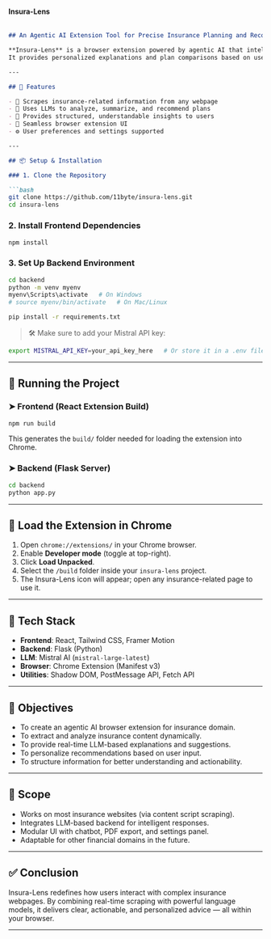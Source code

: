 #### Insura-Lens
````markdown

## An Agentic AI Extension Tool for Precise Insurance Planning and Recommendation

**Insura-Lens** is a browser extension powered by agentic AI that intelligently scrapes and analyzes insurance content from any webpage in real-time.  
It provides personalized explanations and plan comparisons based on user preferences using cutting-edge large language models (LLMs).

---

## 🚀 Features

- 🔎 Scrapes insurance-related information from any webpage
- 🧠 Uses LLMs to analyze, summarize, and recommend plans
- 🧾 Provides structured, understandable insights to users
- 🧩 Seamless browser extension UI
- ⚙️ User preferences and settings supported

---

## 📦 Setup & Installation

### 1. Clone the Repository

```bash
git clone https://github.com/11byte/insura-lens.git
cd insura-lens
````

### 2. Install Frontend Dependencies

```bash
npm install
```

### 3. Set Up Backend Environment

```bash
cd backend
python -m venv myenv
myenv\Scripts\activate   # On Windows
# source myenv/bin/activate   # On Mac/Linux

pip install -r requirements.txt
```

> 🛠️ Make sure to add your Mistral API key:

```bash
export MISTRAL_API_KEY=your_api_key_here   # Or store it in a .env file
```

---

## 🧪 Running the Project

### ➤ Frontend (React Extension Build)

```bash
npm run build
```

This generates the `build/` folder needed for loading the extension into Chrome.

### ➤ Backend (Flask Server)

```bash
cd backend
python app.py
```

---

## 🧩 Load the Extension in Chrome

1. Open `chrome://extensions/` in your Chrome browser.
2. Enable **Developer mode** (toggle at top-right).
3. Click **Load Unpacked**.
4. Select the `/build` folder inside your `insura-lens` project.
5. The Insura-Lens icon will appear; open any insurance-related page to use it.

---

## 🧠 Tech Stack

* **Frontend**: React, Tailwind CSS, Framer Motion
* **Backend**: Flask (Python)
* **LLM**: Mistral AI (`mistral-large-latest`)
* **Browser**: Chrome Extension (Manifest v3)
* **Utilities**: Shadow DOM, PostMessage API, Fetch API

---

## 🎯 Objectives

* To create an agentic AI browser extension for insurance domain.
* To extract and analyze insurance content dynamically.
* To provide real-time LLM-based explanations and suggestions.
* To personalize recommendations based on user input.
* To structure information for better understanding and actionability.

---

## 📌 Scope

* Works on most insurance websites (via content script scraping).
* Integrates LLM-based backend for intelligent responses.
* Modular UI with chatbot, PDF export, and settings panel.
* Adaptable for other financial domains in the future.

---

## ✅ Conclusion

Insura-Lens redefines how users interact with complex insurance webpages.
By combining real-time scraping with powerful language models, it delivers clear, actionable, and personalized advice — all within your browser.

---
